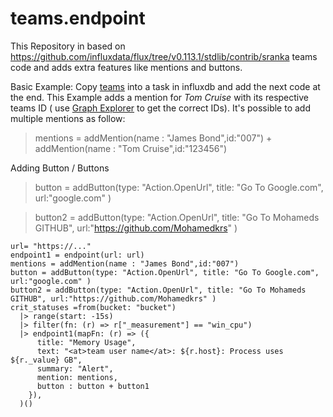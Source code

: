 # teams.endpoint
This Repository in based on https://github.com/influxdata/flux/tree/v0.113.1/stdlib/contrib/sranka teams code and adds extra features like mentions and buttons.

Basic Example:
Copy [teams](https://github.com/Mohamedkrs/Influxdb_teams/blob/main/teams.flux) into a task in influxdb and add the next code at the end.
This Example adds a mention for *Tom Cruise* with its respective teams ID ( use [Graph Explorer](https://developer.microsoft.com/en-us/graph/graph-explorer) to get the correct IDs). It's possible to add multiple mentions as follow:
> mentions = addMention(name : "James Bond",id:"007") + addMention(name : "Tom Cruise",id:"123456")

Adding Button / Buttons
> button = addButton(type: "Action.OpenUrl", title: "Go To Google.com", url:"google.com" )

> button2 = addButton(type: "Action.OpenUrl", title: "Go To Mohameds GITHUB", url:"https://github.com/Mohamedkrs" )
```
url= "https://..."
endpoint1 = endpoint(url: url)
mentions = addMention(name : "James Bond",id:"007")
button = addButton(type: "Action.OpenUrl", title: "Go To Google.com", url:"google.com" )
button2 = addButton(type: "Action.OpenUrl", title: "Go To Mohameds GITHUB", url:"https://github.com/Mohamedkrs" )
crit_statuses =from(bucket: "bucket")
  |> range(start: -15s)
  |> filter(fn: (r) => r["_measurement"] == "win_cpu")
  |> endpoint1(mapFn: (r) => ({
      title: "Memory Usage",
      text: "<at>team user name</at>: ${r.host}: Process uses ${r._value} GB",
      summary: "Alert",
      mention: mentions,
      button : button + button1
    }),
  )()
```
